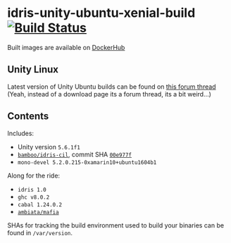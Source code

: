 # idris-unity-ubuntu-xenial-build [![Build Status](https://img.shields.io/travis/irreverent-pixel-feats/idris-unity-ubuntu-xenial-build.svg?style=flat)](https://travis-ci.org/irreverent-pixel-feats/idris-unity-ubuntu-xenial-build)

Built images are available on [DockerHub](https://hub.docker.com/r/irreverentpixelfeats/idris-unity-build/)

## Unity Linux

Latest version of Unity Ubuntu builds can be found on [this forum thread](https://forum.unity3d.com/threads/unity-on-linux-release-notes-and-known-issues.350256/) (Yeah, instead of a download page its a forum thread, its a bit weird...)

## Contents

Includes:

- Unity version `5.6.1f1`
- [`bamboo/idris-cil`](https://github.com/bamboo/idris-cil), commit SHA [`00e977f`](https://github.com/bamboo/idris-cil/commit/00e977f7619041c6fa4b927d3ca0fd0ab397d9af)
- `mono-devel 5.2.0.215-0xamarin10+ubuntu1604b1`

Along for the ride:

- `idris 1.0`
- `ghc v8.0.2`
- `cabal 1.24.0.2`
- [`ambiata/mafia`](https://github.com/ambiata/mafia)

SHAs for tracking the build environment used to build your binaries can be found in
`/var/version`.

